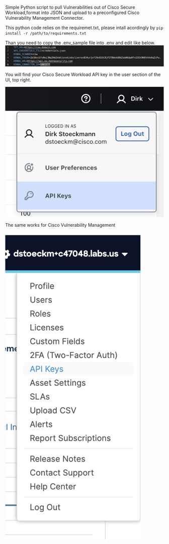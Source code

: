 Simple Python script to pull Vulnerabilities out of Cisco Secure Workload,format into JSON and upload to a preconfigured Cisco Vulnerability Management Connector.

This python code relies on the requiremet.txt, please intall acordingly by `pip install -r /path/to/requirements.txt`

Than you need to copy the .env_sample file into .env and edit like below.
![](pic/env.png)

You will find your Cisco Secure Workload API key in the user section of the UI, top right.

![](pic/csw-API.png) 

The same works for Cisco Vulnerability Management

![](pic/cvm-API.png)


